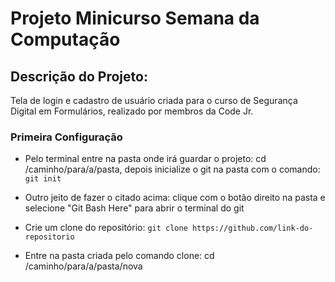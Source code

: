 # **Projeto Minicurso Semana da Computação**

## Descrição do Projeto:

Tela de login e cadastro de usuário criada para o curso de Segurança Digital em Formulários, realizado por membros da Code Jr.


### Primeira Configuração

* Pelo terminal entre na pasta onde irá guardar o projeto: cd /caminho/para/a/pasta, depois inicialize o git na pasta com o comando: `git init`

* Outro jeito de fazer o citado acima: clique com o botão direito na pasta e selecione "Git Bash Here" para abrir o terminal do git

* Crie um clone do repositório: `git clone https://github.com/link-do-repositorio`

* Entre na pasta criada pelo comando clone: cd /caminho/para/a/pasta/nova



